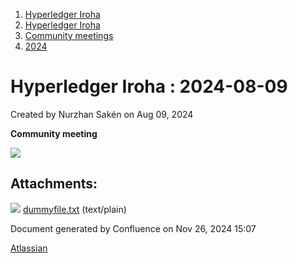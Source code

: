 1. [Hyperledger Iroha](index.html)
2. [Hyperledger Iroha](Hyperledger-Iroha_20873224.html)
3. [Community meetings](Community-meetings_21012606.html)
4. [2024](2024_21018212.html)

# Hyperledger Iroha : 2024-08-09

Created by Nurzhan Sakén on Aug 09, 2024

**Community meeting**

![](plugins/servlet/confluence/placeholder/unknown-attachment)

## Attachments:

![](images/icons/bullet_blue.gif) [dummyfile.txt](attachments/21013525/21018242.txt) (text/plain)

Document generated by Confluence on Nov 26, 2024 15:07

[Atlassian](http://www.atlassian.com/)

